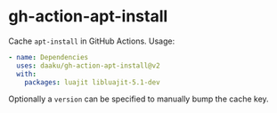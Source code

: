 # gh-action-apt-install

Cache `apt-install` in GitHub Actions. Usage:

```yaml
- name: Dependencies
  uses: daaku/gh-action-apt-install@v2
  with:
    packages: luajit libluajit-5.1-dev
```

Optionally a `version` can be specified to manually bump the cache key.
